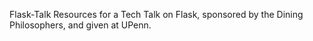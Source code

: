 Flask-Talk 
Resources for a Tech Talk on Flask, sponsored by the Dining Philosophers, and given at UPenn.
